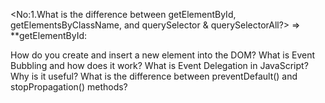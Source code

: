 <No:1.What is the difference between getElementById, getElementsByClassName, and querySelector & querySelectorAll?>
=> 
**getElementById:














How do you create and insert a new element into the DOM?
What is Event Bubbling and how does it work?
What is Event Delegation in JavaScript? Why is it useful?
What is the difference between preventDefault() and stopPropagation() methods?